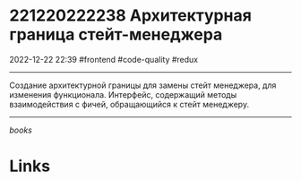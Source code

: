 # 221220222238 Архитектурная граница стейт-менеджера
2022-12-22 22:39
#frontend #code-quality #redux 
***
Создание архитектурной границы для замены стейт менеджера, для изменения функционала.
Интерфейс, содержащий методы взаимодействия с фичей, обращающийся к стейт менеджеру.
***
*books*
# Links
